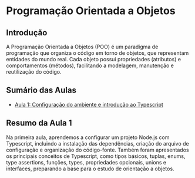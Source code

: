 # Programação Orientada a Objetos

## Introdução

A Programação Orientada a Objetos (POO) é um paradigma de programação que organiza o código em torno de objetos, que representam entidades do mundo real. Cada objeto possui propriedades (atributos) e comportamentos (métodos), facilitando a modelagem, manutenção e reutilização do código.

## Sumário das Aulas

- [Aula 1: Configuração do ambiente e introdução ao Typescript](lessons/lesson-1/README.md)

## Resumo da Aula 1

Na primeira aula, aprendemos a configurar um projeto Node.js com Typescript, incluindo a instalação das dependências, criação do arquivo de configuração e organização do código-fonte. Também foram apresentados os principais conceitos de Typescript, como tipos básicos, tuplas, enums, type assertions, funções, types, propriedades opcionais, unions e interfaces, preparando a base para o estudo de orientação a objetos.
